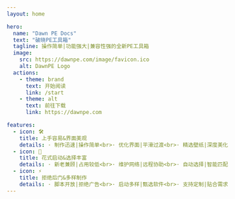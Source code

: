 ```yaml
---
layout: home

hero:
  name: "Dawn PE Docs"
  text: "破晓PE工具箱"
  tagline: 操作简单|功能强大|兼容性强的全新PE工具箱
  image:
    src: https://dawnpe.com/image/favicon.ico
    alt: DawnPE Logo
  actions:
    - theme: brand
      text: 开始阅读
      link: /start
    - theme: alt
      text: 前往下载
      link: https://dawnpe.com

features:
  - icon: 🛠️
    title: 上手容易&界面美观
    details: · 制作迅速|操作简单<br>· 优化界面|平滑过渡<br>· 精选壁纸|深度美化
  - icon: 💾
    title: 花式启动&选择丰富
    details: · 新老兼顾|占用较低<br>· 维护网络|远程协助<br>· 自动选择|智能匹配
  - icon: ⚡️
    title: 拒绝后门&多样制作
    details: · 脚本开放|拒绝广告<br>· 启动多样|甄选软件<br>· 支持定制|贴合需求
---
```


